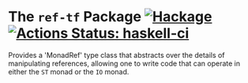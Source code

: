 # The `ref-tf` Package  [![Hackage](https://img.shields.io/hackage/v/ref-tf.svg)](https://hackage.haskell.org/package/ref-tf) [![Actions Status: haskell-ci](https://github.com/mainland/ref-tf/actions/workflows/haskell-ci.yml/badge.svg)](https://github.com/mainland/ref-tf/actions?query=workflow%3Ahaskell-ci)

Provides a 'MonadRef' type class that abstracts over the details of manipulating references, allowing one to write code that can operate in either the `ST` monad or the `IO` monad.
